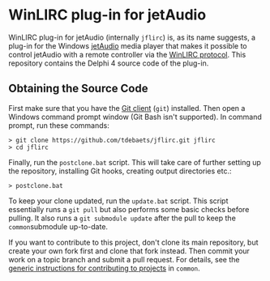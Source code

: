 
WinLIRC plug-in for jetAudio
============================

WinLIRC plug-in for jetAudio (internally `jflirc`) is, as its name suggests, a plug-in for the Windows [jetAudio](http://www.cowonamerica.com/products/jetaudio/) media player that makes it possible to control jetAudio with a remote controller via the [WinLIRC protocol](http://winlirc.sourceforge.net/). This repository contains the Delphi 4 source code of the plug-in.

Obtaining the Source Code
-------------------------

First make sure that you have the [Git client](https://git-scm.com/) (`git`) installed. Then open a Windows command prompt window (Git Bash isn't supported). In command prompt, run these commands:
```
> git clone https://github.com/tdebaets/jflirc.git jflirc
> cd jflirc
```

Finally, run the `postclone.bat` script. This will take care of further setting up the repository, installing Git hooks, creating output directories etc.:
```
> postclone.bat
```

To keep your clone updated, run the `update.bat` script. This script essentially runs a `git pull` but also performs some basic checks before pulling. It also runs a `git submodule update` after the pull to keep the `common`submodule up-to-date.

If you want to contribute to this project, don't clone its main repository, but create your own fork first and clone that fork instead. Then commit your work on a topic branch and submit a pull request. For details, see the [generic instructions for contributing to projects](https://github.com/tdebaets/common/blob/master/CONTRIBUTING.md) in `common`.
